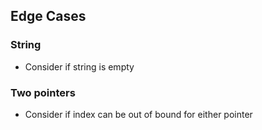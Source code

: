 ## Edge Cases

### String

- Consider if string is empty

### Two pointers

- Consider if index can be out of bound for either pointer